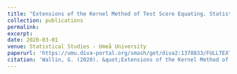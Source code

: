 ```yaml
---
title: "Extensions of the Kernel Method of Test Score Equating. Statistical Studies"
collection: publications
permalink: 
excerpt: 
date: 2020-03-01
venue: Statistical Studies - Umeå University
paperurl: 'https://umu.diva-portal.org/smash/get/diva2:1378833/FULLTEXT01.pdf'
citation: 'Wallin, G. (2020). &quot;Extensions of the Kernel Method of Test Score Equating. Statistical Studies &quot; <i>Statistical Studies - Umeå University</i>.'
---
```


